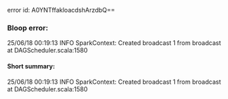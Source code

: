 error id: A0YNTffakloacdshArzdbQ==
### Bloop error:

25/06/18 00:19:13 INFO SparkContext: Created broadcast 1 from broadcast at DAGScheduler.scala:1580
#### Short summary: 

25/06/18 00:19:13 INFO SparkContext: Created broadcast 1 from broadcast at DAGScheduler.scala:1580